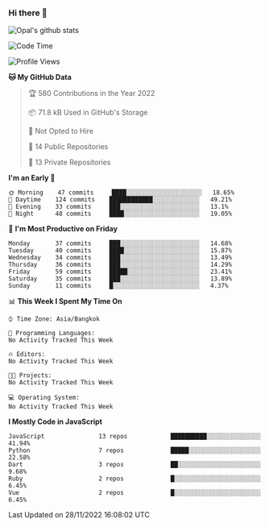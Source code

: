 ### Hi there 👋

![Opal's github stats](https://github-readme-stats.vercel.app/api?username=coolkidneversleep&count_private=true&show_icons=true&theme=radical)


<!--START_SECTION:waka-->
![Code Time](http://img.shields.io/badge/Code%20Time-64%20hrs%2038%20mins-blue)

![Profile Views](http://img.shields.io/badge/Profile%20Views-0-blue)

**🐱 My GitHub Data** 

> 🏆 580 Contributions in the Year 2022
 > 
> 📦 71.8 kB Used in GitHub's Storage 
 > 
> 🚫 Not Opted to Hire
 > 
> 📜 14 Public Repositories 
 > 
> 🔑 13 Private Repositories  
 > 
**I'm an Early 🐤** 

```text
🌞 Morning    47 commits     ████░░░░░░░░░░░░░░░░░░░░░   18.65% 
🌆 Daytime    124 commits    ████████████░░░░░░░░░░░░░   49.21% 
🌃 Evening    33 commits     ███░░░░░░░░░░░░░░░░░░░░░░   13.1% 
🌙 Night      48 commits     ████░░░░░░░░░░░░░░░░░░░░░   19.05%

```
📅 **I'm Most Productive on Friday** 

```text
Monday       37 commits     ███░░░░░░░░░░░░░░░░░░░░░░   14.68% 
Tuesday      40 commits     ████░░░░░░░░░░░░░░░░░░░░░   15.87% 
Wednesday    34 commits     ███░░░░░░░░░░░░░░░░░░░░░░   13.49% 
Thursday     36 commits     ███░░░░░░░░░░░░░░░░░░░░░░   14.29% 
Friday       59 commits     █████░░░░░░░░░░░░░░░░░░░░   23.41% 
Saturday     35 commits     ███░░░░░░░░░░░░░░░░░░░░░░   13.89% 
Sunday       11 commits     █░░░░░░░░░░░░░░░░░░░░░░░░   4.37%

```


📊 **This Week I Spent My Time On** 

```text
⌚︎ Time Zone: Asia/Bangkok

💬 Programming Languages: 
No Activity Tracked This Week

🔥 Editors: 
No Activity Tracked This Week

🐱‍💻 Projects: 
No Activity Tracked This Week

💻 Operating System: 
No Activity Tracked This Week

```

**I Mostly Code in JavaScript** 

```text
JavaScript               13 repos            ██████████░░░░░░░░░░░░░░░   41.94% 
Python                   7 repos             █████░░░░░░░░░░░░░░░░░░░░   22.58% 
Dart                     3 repos             ██░░░░░░░░░░░░░░░░░░░░░░░   9.68% 
Ruby                     2 repos             █░░░░░░░░░░░░░░░░░░░░░░░░   6.45% 
Vue                      2 repos             █░░░░░░░░░░░░░░░░░░░░░░░░   6.45%

```



 Last Updated on 28/11/2022 16:08:02 UTC
<!--END_SECTION:waka-->
